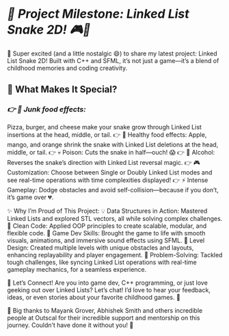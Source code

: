 # ***🚀 Project Milestone: Linked List Snake 2D! 🎮🐍***

🌟 Super excited (and a little nostalgic 😄) to share my latest project: Linked List Snake 2D! Built with C++ and SFML, it’s not just a game—it’s a blend of childhood memories and coding creativity.

## **🎯 What Makes It Special?**
### *👉 🍕 Junk food effects:*
Pizza, burger, and cheese make your snake grow through Linked List insertions at the head, middle, or tail.
👉 🍎 Healthy food effects:
Apple, mango, and orange shrink the snake with Linked List deletions at the head, middle, or tail.
👉 💀 Poison: Cuts the snake in half—ouch! 😱
👉 🍻 Alcohol: Reverses the snake’s direction with Linked List reversal magic.
👉 🎮 Customization: Choose between Single or Doubly Linked List modes and see real-time operations with time complexities displayed!
👉 ⚡ Intense Gameplay: Dodge obstacles and avoid self-collision—because if you don’t, it’s game over 💔.

✨ Why I’m Proud of This Project:
💡 Data Structures in Action: Mastered Linked Lists and explored STL vectors, all while solving complex challenges.
🧩 Clean Code: Applied OOP principles to create scalable, modular, and flexible code.
🎨 Game Dev Skills: Brought the game to life with smooth visuals, animations, and immersive sound effects using SFML.
🚀 Level Design: Created multiple levels with unique obstacles and layouts, enhancing replayability and player engagement.
🧠 Problem-Solving: Tackled tough challenges, like syncing Linked List operations with real-time gameplay mechanics, for a seamless experience.

💬 Let’s Connect!
Are you into game dev, C++ programming, or just love geeking out over Linked Lists? Let’s chat! I’d love to hear your feedback, ideas, or even stories about your favorite childhood games. 🌟

🙏 Big thanks to Mayank Grover, Abhishek Smith and others incredible people at Outscal for their incredible support and mentorship on this journey. Couldn’t have done it without you! 💖

